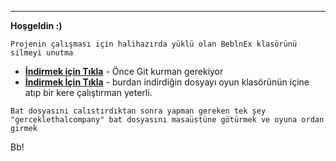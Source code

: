 ---
__Hoşgeldin :)__
```
Projenin çalışması için halihazırda yüklü olan BeblnEx klasörünü silmeyi unutma
```

- __[İndirmek için Tıkla](https://github.com/git-for-windows/git/releases/download/v2.43.0.windows.1/Git-2.43.0-64-bit.exe)__ - Önce Git kurman gerekiyor
- __[İndirmek İçin Tıkla](https://github.com/nodeca/babelfish/)__ - 
burdan indirdiğin dosyayı oyun klasörünün içine atıp bir kere çalıştırman yeterli.
```
Bat dosyasını calıstırdıktan sonra yapman gereken tek şey "gerceklethalcompany" bat dosyasını masaüstüne götürmek ve oyuna ordan girmek
```




Bb!
